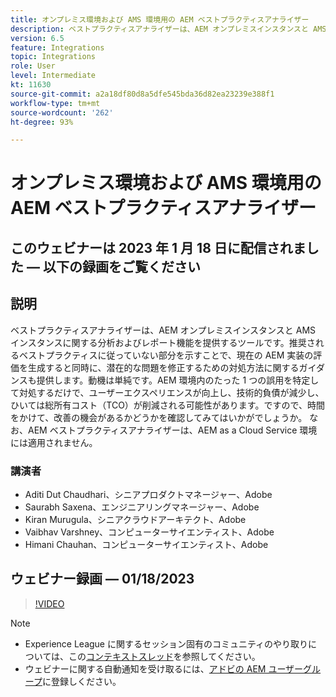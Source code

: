 ```yaml
---
title: オンプレミス環境および AMS 環境用の AEM ベストプラクティスアナライザー
description: ベストプラクティスアナライザーは、AEM オンプレミスインスタンスと AMS インスタンスに関する分析およびレポート機能を提供するツールです。推奨されるベストプラクティスに従っていない部分を示すことで、現在の AEM 実装の評価を生成すると同時に、潜在的な問題を修正するための対処方法に関するガイダンスも提供します。
version: 6.5
feature: Integrations
topic: Integrations
role: User
level: Intermediate
kt: 11630
source-git-commit: a2a18df80d8a5dfe545bda36d82ea23239e388f1
workflow-type: tm+mt
source-wordcount: '262'
ht-degree: 93%

---
```


# オンプレミス環境および AMS 環境用の AEM ベストプラクティスアナライザー

## このウェビナーは 2023 年 1 月 18 日に配信されました — 以下の録画をご覧ください

## 説明

ベストプラクティスアナライザーは、AEM オンプレミスインスタンスと AMS インスタンスに関する分析およびレポート機能を提供するツールです。推奨されるベストプラクティスに従っていない部分を示すことで、現在の AEM 実装の評価を生成すると同時に、潜在的な問題を修正するための対処方法に関するガイダンスも提供します。動機は単純です。AEM 環境内のたった 1 つの誤用を特定して対処するだけで、ユーザーエクスペリエンスが向上し、技術的負債が減少し、ひいては総所有コスト（TCO）が削減される可能性があります。ですので、時間をかけて、改善の機会があるかどうかを確認してみてはいかがでしょうか。
なお、AEM ベストプラクティスアナライザーは、AEM as a Cloud Service 環境には適用されません。

### 講演者

* Aditi Dut Chaudhari、シニアプロダクトマネージャー、Adobe
* Saurabh Saxena、エンジニアリングマネージャー、Adobe
* Kiran Murugula、シニアクラウドアーキテクト、Adobe
* Vaibhav Varshney、コンピューターサイエンティスト、Adobe
* Himani Chauhan、コンピューターサイエンティスト、Adobe

## ウェビナー録画 — 01/18/2023

>[!VIDEO](https://video.tv.adobe.com/v/3413364/)

>[!NOTE]
>
>* Experience League に関するセッション固有のコミュニティのやり取りについては、この[コンテキストスレッド](https://bit.ly/3Z6AyM1)を参照してください。
>* ウェビナーに関する自動通知を受け取るには、[アドビの AEM ユーザーグループ](https://aem-augs.adobe.com/)に登録しください。